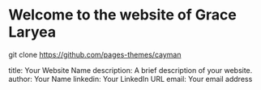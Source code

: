 # Welcome to the website of Grace Laryea
git clone https://github.com/pages-themes/cayman

title: Your Website Name
description: A brief description of your website.
author: Your Name
linkedin: Your LinkedIn URL
email: Your email address
